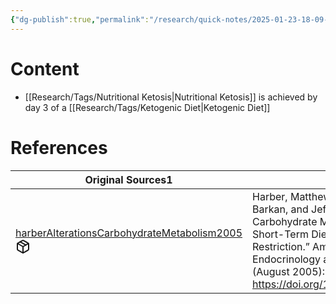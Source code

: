 ```yaml
---
{"dg-publish":true,"permalink":"/research/quick-notes/2025-01-23-18-09-03/","updated":"2025-01-28T18:53:55-05:00"}
---
```


# Content
- [[Research/Tags/Nutritional Ketosis\|Nutritional Ketosis]] is achieved by day 3 of a [[Research/Tags/Ketogenic Diet\|Ketogenic Diet]]
# References
<div><table class="dataview table-view-table"><thead class="table-view-thead"><tr class="table-view-tr-header"><th class="table-view-th"><span>Original Sources</span><span class="dataview small-text">1</span></th><th class="table-view-th"><span>Citations</span></th></tr></thead><tbody class="table-view-tbody"><tr><td><span><a data-tooltip-position="top" aria-label="Research/Evidence Sources/harberAlterationsCarbohydrateMetabolism2005.md" data-href="Research/Evidence Sources/harberAlterationsCarbohydrateMetabolism2005.md" href="Research/Evidence Sources/harberAlterationsCarbohydrateMetabolism2005.md" class="internal-link" target="_blank" rel="noopener nofollow" fileclass-name="Research Links">harberAlterationsCarbohydrateMetabolism2005</a><a class="metadata-menu fileclass-icon"><svg xmlns="http://www.w3.org/2000/svg" width="24" height="24" viewBox="0 0 24 24" fill="none" stroke="currentColor" stroke-width="2" stroke-linecap="round" stroke-linejoin="round" class="svg-icon lucide-package"><path d="m7.5 4.27 9 5.15"></path><path d="M21 8a2 2 0 0 0-1-1.73l-7-4a2 2 0 0 0-2 0l-7 4A2 2 0 0 0 3 8v8a2 2 0 0 0 1 1.73l7 4a2 2 0 0 0 2 0l7-4A2 2 0 0 0 21 16Z"></path><path d="m3.3 7 8.7 5 8.7-5"></path><path d="M12 22V12"></path></svg></a></span></td><td><span>Harber, Matthew P., Simon Schenk, Ariel L. Barkan, and Jeffrey F. Horowitz. “Alterations in Carbohydrate Metabolism in Response to Short-Term Dietary Carbohydrate Restriction.” American Journal of Physiology. Endocrinology and Metabolism 289, no. 2 (August 2005): E306-312. <a rel="noopener nofollow" class="external-link" href="https://doi.org/10.1152/ajpendo.00069.2005" target="_blank">https://doi.org/10.1152/ajpendo.00069.2005</a>.</span></td></tr></tbody></table></div>

